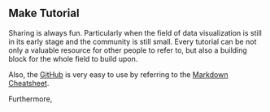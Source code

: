 ## Make Tutorial

Sharing is always fun. Particularly when the field of data visualization is still in its early stage and the community is still small. Every tutorial can be not only a valuable resource for other people to refer to, but also a building block for the whole field to build upon. 

Also, the [GitHub](https://github.com) is very easy to use by referring to the [Markdown Cheatsheet](https://github.com/adam-p/markdown-here/wiki/Markdown-Cheatsheet#links).

Furthermore,
